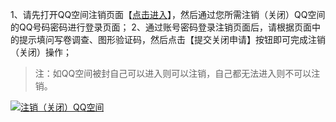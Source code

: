 1、请先打开QQ空间注销页面【[点击进入](http://imgcache.qq.com/qzone/web/qzone_submit_close.html "点击进入")】，然后通过您所需注销（关闭）QQ空间的QQ号码密码进行登录页面；
2、通过账号密码登录注销页面后，请根据页面中的提示填问写卷调查、图形验证码，然后点击【提交关闭申请】按钮即可完成注销（关闭）操作；

> 注：如QQ空间被封自己可以进入则可以注销，自己都无法进入则不可以注销。

[![注销（关闭）QQ空间](http://file.service.qq.com/user-files/uploads/201802/97b2a9a885f2c9487612d4a226cb4424.jpg "注销（关闭）QQ空间")](http://file.service.qq.com/user-files/uploads/201802/97b2a9a885f2c9487612d4a226cb4424.jpg "注销（关闭）QQ空间")
